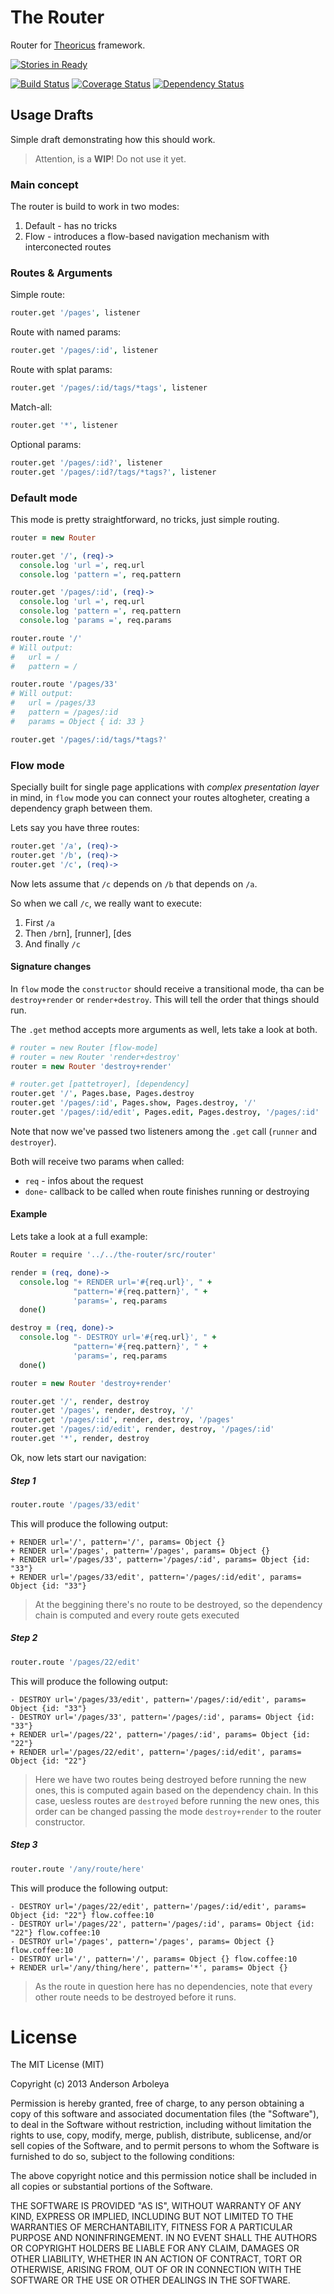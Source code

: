 # The Router

Router for [Theoricus](https://github.com/theoricus/theoricus) framework.

[![Stories in Ready](https://badge.waffle.io/theoricus/the-router.png)](http://waffle.io/theoricus/the-router)  

[![Build Status](https://travis-ci.org/theoricus/the-router.png?branch=master)](https://travis-ci.org/theoricus/the-router) [![Coverage Status](https://coveralls.io/repos/theoricus/the-router/badge.png)](https://coveralls.io/r/theoricus/the-router) [![Dependency Status](https://gemnasium.com/theoricus/the-router.png)](https://gemnasium.com/theoricus/the-router)

## Usage Drafts

Simple draft demonstrating how this should work.

> Attention, is a **WIP**! Do not use it yet.

### Main concept

The router is build to work in two modes:
 1. Default - has no tricks
 1. Flow - introduces a flow-based navigation mechanism with interconected
 routes

### Routes & Arguments

Simple route:

````coffeescript
router.get '/pages', listener
````

Route with named params:

````coffeescript
router.get '/pages/:id', listener
````

Route with splat params:

````coffeescript
router.get '/pages/:id/tags/*tags', listener
````

Match-all:

````coffeescript
router.get '*', listener
````

Optional params:

````coffeescript
router.get '/pages/:id?', listener
router.get '/pages/:id?/tags/*tags?', listener
````


### Default mode

This mode is pretty straightforward, no tricks, just simple routing.

````coffeescript
router = new Router

router.get '/', (req)->
  console.log 'url =', req.url
  console.log 'pattern =', req.pattern

router.get '/pages/:id', (req)->
  console.log 'url =', req.url
  console.log 'pattern =', req.pattern
  console.log 'params =', req.params

router.route '/'
# Will output:
#   url = /
#   pattern = /

router.route '/pages/33'
# Will output:
#   url = /pages/33
#   pattern = /pages/:id
#   params = Object { id: 33 }
````

````coffeescript
router.get '/pages/:id/tags/*tags?'
````

### Flow mode

Specially built for single page applications with *complex presentation layer*
in mind, in `flow` mode you can connect your routes altogheter, creating a
dependency graph between them.

Lets say you have three routes:

````coffeescript
router.get '/a', (req)->
router.get '/b', (req)->
router.get '/c', (req)->
````

Now lets assume that `/c` depends on `/b` that depends on `/a`.

So when we call `/c`, we really want to execute:
  1. First `/a`
  1. Then `/b`rn], [runner], [des
  1. And finally `/c`

#### Signature changes

In `flow` mode the `constructor` should receive a transitional mode, tha can be
`destroy+render` or `render+destroy`. This will tell the order that things
should run.

The `.get` method accepts more arguments as well, lets take a look at both.



````coffeescript
# router = new Router [flow-mode]
# router = new Router 'render+destroy'
router = new Router 'destroy+render'

# router.get [pattetroyer], [dependency]
router.get '/', Pages.base, Pages.destroy
router.get '/pages/:id', Pages.show, Pages.destroy, '/'
router.get '/pages/:id/edit', Pages.edit, Pages.destroy, '/pages/:id'
````

Note that now we've passed two listeners among the `.get` call (`runner` and
`destroyer`).

Both will receive two params when called:
- `req` - infos about the request
- `done`- callback to be called when route finishes running or destroying

#### Example

Lets take a look at a full example:

````coffeescript
Router = require '../../the-router/src/router'

render = (req, done)->
  console.log "+ RENDER url='#{req.url}', " +
              "pattern='#{req.pattern}', " +
              'params=', req.params
  done()

destroy = (req, done)->
  console.log "- DESTROY url='#{req.url}', " +
              "pattern='#{req.pattern}', " +
              'params=', req.params
  done()

router = new Router 'destroy+render'

router.get '/', render, destroy
router.get '/pages', render, destroy, '/'
router.get '/pages/:id', render, destroy, '/pages'
router.get '/pages/:id/edit', render, destroy, '/pages/:id'
router.get '*', render, destroy
````

Ok, now lets start our navigation:

##### Step 1

````coffeescript
router.route '/pages/33/edit'
````

This will produce the following output:

````
+ RENDER url='/', pattern='/', params= Object {}
+ RENDER url='/pages', pattern='/pages', params= Object {}
+ RENDER url='/pages/33', pattern='/pages/:id', params= Object {id: "33"}
+ RENDER url='/pages/33/edit', pattern='/pages/:id/edit', params= Object {id: "33"} 
````
> At the beggining there's no route to be destroyed, so the dependency chain is
> computed and every route gets executed

##### Step 2

````coffeescript
router.route '/pages/22/edit'
````

This will produce the following output:

````
- DESTROY url='/pages/33/edit', pattern='/pages/:id/edit', params= Object {id: "33"}
- DESTROY url='/pages/33', pattern='/pages/:id', params= Object {id: "33"}
+ RENDER url='/pages/22', pattern='/pages/:id', params= Object {id: "22"}
+ RENDER url='/pages/22/edit', pattern='/pages/:id/edit', params= Object {id: "22"}
````

> Here we have two routes being destroyed before running the new ones, this is computed
> again based on the dependency chain. In this case, uesless routes are `destroyed` before
> running the new ones, this order can be changed passing the mode `destroy+render` to the
> router constructor.

##### Step 3

````coffeescript
router.route '/any/route/here'
````

This will produce the following output:

````
- DESTROY url='/pages/22/edit', pattern='/pages/:id/edit', params= Object {id: "22"} flow.coffee:10
- DESTROY url='/pages/22', pattern='/pages/:id', params= Object {id: "22"} flow.coffee:10
- DESTROY url='/pages', pattern='/pages', params= Object {} flow.coffee:10
- DESTROY url='/', pattern='/', params= Object {} flow.coffee:10
+ RENDER url='/any/thing/here', pattern='*', params= Object {} 
````

> As the route in question here has no dependencies, note that every other route needs to
> be destroyed before it runs.


# License

The MIT License (MIT)

Copyright (c) 2013 Anderson Arboleya

Permission is hereby granted, free of charge, to any person obtaining a copy of
this software and associated documentation files (the "Software"), to deal in
the Software without restriction, including without limitation the rights to
use, copy, modify, merge, publish, distribute, sublicense, and/or sell copies of
the Software, and to permit persons to whom the Software is furnished to do so,
subject to the following conditions:

The above copyright notice and this permission notice shall be included in all
copies or substantial portions of the Software.

THE SOFTWARE IS PROVIDED "AS IS", WITHOUT WARRANTY OF ANY KIND, EXPRESS OR
IMPLIED, INCLUDING BUT NOT LIMITED TO THE WARRANTIES OF MERCHANTABILITY, FITNESS
FOR A PARTICULAR PURPOSE AND NONINFRINGEMENT. IN NO EVENT SHALL THE AUTHORS OR
COPYRIGHT HOLDERS BE LIABLE FOR ANY CLAIM, DAMAGES OR OTHER LIABILITY, WHETHER
IN AN ACTION OF CONTRACT, TORT OR OTHERWISE, ARISING FROM, OUT OF OR IN
CONNECTION WITH THE SOFTWARE OR THE USE OR OTHER DEALINGS IN THE SOFTWARE.